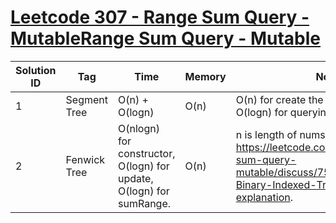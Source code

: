 # [Leetcode 307 - Range Sum Query - MutableRange Sum Query - Mutable](https://leetcode.com/problems/range-sum-query-mutable/)

| Solution ID | Tag | Time | Memory | Note |
| ----------- | --- | ---- | ------ | ---- |
| 1 | Segment Tree | O(n) + O(logn) | O(n) | O(n) for create the segment tree, and O(logn) for querying and updating. |
| 2 | Fenwick Tree | O(nlogn) for constructor, O(logn) for update, O(logn) for sumRange. | O(n) | n is length of nums. Borrow from: <https://leetcode.com/problems/range-sum-query-mutable/discuss/75753/Java-using-Binary-Indexed-Tree-with-clear-explanation>. |
